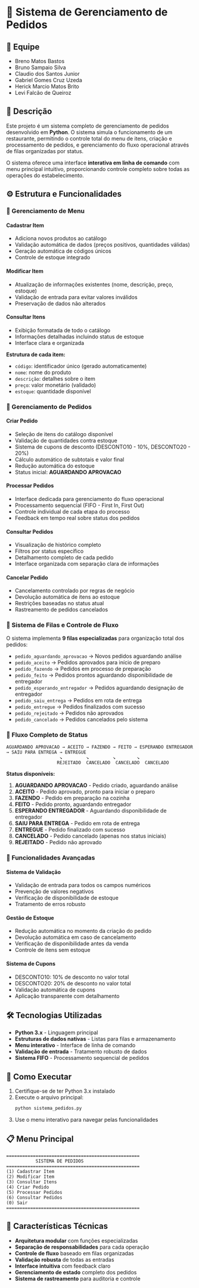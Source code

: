 # 🍔 Sistema de Gerenciamento de Pedidos

## 👥 Equipe
* Breno Matos Bastos
* Bruno Sampaio Silva
* Claudio dos Santos Junior
* Gabriel Gomes Cruz Uzeda
* Herick Marcio Matos Brito
* Levi Falcão de Queiroz

## 📖 Descrição
Este projeto é um sistema completo de gerenciamento de pedidos desenvolvido em **Python**. O sistema simula o funcionamento de um restaurante, permitindo o controle total do menu de itens, criação e processamento de pedidos, e gerenciamento do fluxo operacional através de filas organizadas por status.

O sistema oferece uma interface **interativa em linha de comando** com menu principal intuitivo, proporcionando controle completo sobre todas as operações do estabelecimento.

## ⚙️ Estrutura e Funcionalidades

### 🔹 Gerenciamento de Menu
#### **Cadastrar Item**
* Adiciona novos produtos ao catálogo
* Validação automática de dados (preços positivos, quantidades válidas)
* Geração automática de códigos únicos
* Controle de estoque integrado

#### **Modificar Item**
* Atualização de informações existentes (nome, descrição, preço, estoque)
* Validação de entrada para evitar valores inválidos
* Preservação de dados não alterados

#### **Consultar Itens**
* Exibição formatada de todo o catálogo
* Informações detalhadas incluindo status de estoque
* Interface clara e organizada

**Estrutura de cada item:**
* `código`: identificador único (gerado automaticamente)
* `nome`: nome do produto
* `descrição`: detalhes sobre o item
* `preço`: valor monetário (validado)
* `estoque`: quantidade disponível

### 🔹 Gerenciamento de Pedidos
#### **Criar Pedido**
* Seleção de itens do catálogo disponível
* Validação de quantidades contra estoque
* Sistema de cupons de desconto (DESCONTO10 - 10%, DESCONTO20 - 20%)
* Cálculo automático de subtotais e valor final
* Redução automática do estoque
* Status inicial: **AGUARDANDO APROVACAO**

#### **Processar Pedidos**
* Interface dedicada para gerenciamento do fluxo operacional
* Processamento sequencial (FIFO - First In, First Out)
* Controle individual de cada etapa do processo
* Feedback em tempo real sobre status dos pedidos

#### **Consultar Pedidos**
* Visualização de histórico completo
* Filtros por status específico
* Detalhamento completo de cada pedido
* Interface organizada com separação clara de informações

#### **Cancelar Pedido**
* Cancelamento controlado por regras de negócio
* Devolução automática de itens ao estoque
* Restrições baseadas no status atual
* Rastreamento de pedidos cancelados

### 🔹 Sistema de Filas e Controle de Fluxo
O sistema implementa **9 filas especializadas** para organização total dos pedidos:

* `pedido_aguardando_aprovacao` → Novos pedidos aguardando análise
* `pedido_aceito` → Pedidos aprovados para início de preparo
* `pedido_fazendo` → Pedidos em processo de preparação
* `pedido_feito` → Pedidos prontos aguardando disponibilidade de entregador
* `pedido_esperando_entregador` → Pedidos aguardando designação de entregador
* `pedido_saiu_entrega` → Pedidos em rota de entrega
* `pedido_entregue` → Pedidos finalizados com sucesso
* `pedido_rejeitado` → Pedidos não aprovados
* `pedido_cancelado` → Pedidos cancelados pelo sistema

### 🔹 Fluxo Completo de Status
```
AGUARDANDO APROVACAO → ACEITO → FAZENDO → FEITO → ESPERANDO ENTREGADOR → SAIU PARA ENTREGA → ENTREGUE
                    ↘         ↘         ↘        ↘
                   REJEITADO  CANCELADO  CANCELADO  CANCELADO
```

**Status disponíveis:**
1. **AGUARDANDO APROVACAO** - Pedido criado, aguardando análise
2. **ACEITO** - Pedido aprovado, pronto para iniciar o preparo
3. **FAZENDO** - Pedido em preparação na cozinha
4. **FEITO** - Pedido pronto, aguardando entregador
5. **ESPERANDO ENTREGADOR** - Aguardando disponibilidade de entregador
6. **SAIU PARA ENTREGA** - Pedido em rota de entrega
7. **ENTREGUE** - Pedido finalizado com sucesso
8. **CANCELADO** - Pedido cancelado (apenas nos status iniciais)
9. **REJEITADO** - Pedido não aprovado

### 🔹 Funcionalidades Avançadas
#### **Sistema de Validação**
* Validação de entrada para todos os campos numéricos
* Prevenção de valores negativos
* Verificação de disponibilidade de estoque
* Tratamento de erros robusto

#### **Gestão de Estoque**
* Redução automática no momento da criação do pedido
* Devolução automática em caso de cancelamento
* Verificação de disponibilidade antes da venda
* Controle de itens sem estoque

#### **Sistema de Cupons**
* DESCONTO10: 10% de desconto no valor total
* DESCONTO20: 20% de desconto no valor total
* Validação automática de cupons
* Aplicação transparente com detalhamento

## 🛠️ Tecnologias Utilizadas
* **Python 3.x** - Linguagem principal
* **Estruturas de dados nativas** - Listas para filas e armazenamento
* **Menu interativo** - Interface de linha de comando
* **Validação de entrada** - Tratamento robusto de dados
* **Sistema FIFO** - Processamento sequencial de pedidos

## 🚀 Como Executar
1. Certifique-se de ter Python 3.x instalado
2. Execute o arquivo principal:
   ```bash
   python sistema_pedidos.py
   ```
3. Use o menu interativo para navegar pelas funcionalidades

## 📋 Menu Principal
```
==================================================
           SISTEMA DE PEDIDOS
==================================================
(1) Cadastrar Item
(2) Modificar Item
(3) Consultar Itens
(4) Criar Pedido
(5) Processar Pedidos
(6) Consultar Pedidos
(0) Sair
==================================================
```

## 🎯 Características Técnicas
* **Arquitetura modular** com funções especializadas
* **Separação de responsabilidades** para cada operação
* **Controle de fluxo** baseado em filas organizadas
* **Validação robusta** de todas as entradas
* **Interface intuitiva** com feedback claro
* **Gerenciamento de estado** completo dos pedidos
* **Sistema de rastreamento** para auditoria e controle
